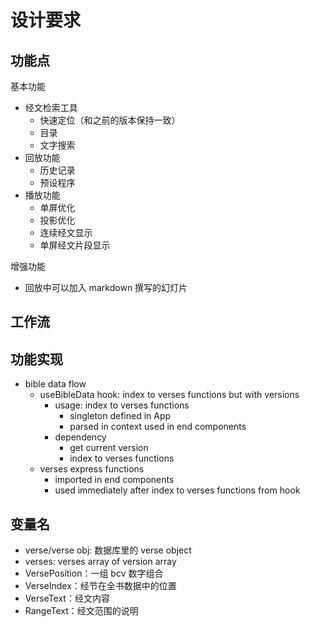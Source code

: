 # 设计要求

## 功能点

基本功能

-   经文检索工具
    -   快速定位（和之前的版本保持一致）
    -   目录
    -   文字搜索
-   回放功能
    -   历史记录
    -   预设程序
-   播放功能
    -   单屏优化
    -   投影优化
    -   连续经文显示
    -   单屏经文片段显示

增强功能

-   回放中可以加入 markdown 撰写的幻灯片

## 工作流

## 功能实现

-   bible data flow
    -   useBibleData hook: index to verses functions but with versions
        -   usage: index to verses functions
            -   singleton defined in App
            -   parsed in context used in end components
        -   dependency
            -   get current version
            -   index to verses functions
    -   verses express functions
        -   imported in end components
        -   used immediately after index to verses functions from hook

## 变量名

-   verse/verse obj: 数据库里的 verse object
-   verses: verses array of version array
-   VersePosition：一组 bcv 数字组合
-   VerseIndex：经节在全书数据中的位置
-   VerseText：经文内容
-   RangeText：经文范围的说明
